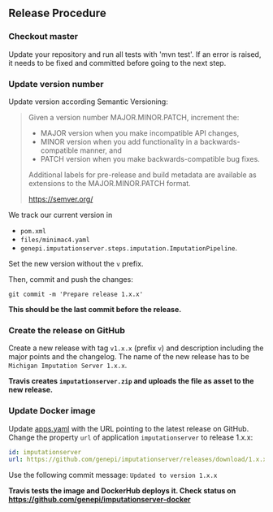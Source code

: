 ## Release Procedure ##

### Checkout master ###

Update your repository and run all tests with 'mvn test'. If an error is raised, it needs to be fixed and committed before going to the next step.

### Update version number

Update version according Semantic Versioning:

> Given a version number MAJOR.MINOR.PATCH, increment the:
>
> - MAJOR version when you make incompatible API changes,
> - MINOR version when you add functionality in a backwards-compatible manner, and
> - PATCH version when you make backwards-compatible bug fixes.
>
> Additional labels for pre-release and build metadata are available as extensions to the MAJOR.MINOR.PATCH format.
>
> https://semver.org/


We track our current version in
- `pom.xml`
- `files/minimac4.yaml`
- `genepi.imputationserver.steps.imputation.ImputationPipeline`.

Set the new version without the `v` prefix.

Then, commit and push the changes:

    git commit -m 'Prepare release 1.x.x'

**This should be the last commit before the release.**

### Create the release on GitHub

 Create a new release with tag `v1.x.x` (prefix `v`) and description including the major points and the changelog. The name of the new release has to be `Michigan Imputation Server 1.x.x`.

 **Travis creates `imputationserver.zip` and uploads the file as asset to the new release.**

### Update Docker image

Update [apps.yaml](https://github.com/genepi/imputationserver-docker/blob/master/apps.yaml) with the URL pointing to the latest release on GitHub. Change the property `url` of application `imputationserver` to release 1.x.x:

```yaml
id: imputationserver
url: https://github.com/genepi/imputationserver/releases/download/1.x.x/imputationserver.zip
```

Use the following commit message: `Updated to version 1.x.x`

**Travis tests the image and DockerHub deploys it. Check status on https://github.com/genepi/imputationserver-docker**
